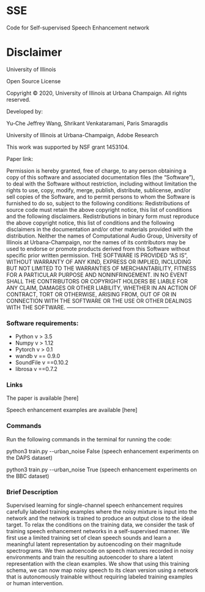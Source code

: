 # SSE
Code for Self-supervised Speech Enhancement network

# Disclaimer

University of Illinois

Open Source License

Copyright © 2020, University of Illinois at Urbana Champaign. All rights reserved.

Developed by:

Yu-Che Jeffrey Wang, Shrikant Venkataramani, Paris Smaragdis

University of Illinois at Urbana-Champaign, Adobe Research

This work was supported by NSF grant 1453104.

Paper link:

Permission is hereby granted, free of charge, to any person obtaining a copy of this software and associated documentation files (the “Software”), to deal with the Software without restriction, including without limitation the rights to use, copy, modify, merge, publish, distribute, sublicense, and/or sell copies of the Software, and to permit persons to whom the Software is furnished to do so, subject to the following conditions:
Redistributions of source code must retain the above copyright notice, this list of conditions and the following disclaimers.
Redistributions in binary form must reproduce the above copyright notice, this list of conditions and the following disclaimers in the documentation and/or other materials provided with the distribution.
Neither the names of Computational Audio Group, University of Illinois at Urbana-Champaign, nor the names of its contributors may be used to endorse or promote products derived from this Software without specific prior written permission.
THE SOFTWARE IS PROVIDED “AS IS”, WITHOUT WARRANTY OF ANY KIND, EXPRESS OR IMPLIED, INCLUDING BUT NOT LIMITED TO THE WARRANTIES OF MERCHANTABILITY, FITNESS FOR A PARTICULAR PURPOSE AND NONINFRINGEMENT.  IN NO EVENT SHALL THE CONTRIBUTORS OR COPYRIGHT HOLDERS BE LIABLE FOR ANY CLAIM, DAMAGES OR OTHER LIABILITY, WHETHER IN AN ACTION OF CONTRACT, TORT OR OTHERWISE, ARISING FROM, OUT OF OR IN CONNECTION WITH THE SOFTWARE OR THE USE OR OTHER DEALINGS WITH THE SOFTWARE.
———————————————————

### Software requirements: 
* Python v > 3.5
* Numpy v > 1.12 
* Pytorch v > 0.1 
* wandb v == 0.9.0
* SoundFile v ==0.10.2
* librosa v ==0.7.2

### Links
The paper is available [here]

Speech enhancement examples are available [here]

### Commands
Run the following commands in the terminal for running the code:

python3 train.py --urban_noise False (speech enhancement experiments on the DAPS dataset)

python3 train.py --urban_noise True (speech enhancement experiments on the BBC dataset)

### Brief Description
Supervised learning for single-channel speech enhancement requires carefully labeled training examples where the noisy mixture is input into the network and the network is trained to produce an output close to the ideal target. To relax the conditions on the training data, we consider the task of training speech enhancement networks in a self-supervised manner. We first use a limited training set of clean speech sounds and learn a meaningful latent representation by autoencoding on their magnitude spectrograms. We then autoencode on speech mixtures recorded in noisy environments and train the resulting autoencoder to share a latent representation with the clean examples. We show that using this training schema, we can now map noisy speech to its clean version using a network that is autonomously trainable without requiring labeled training examples or human intervention. 
